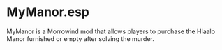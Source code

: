 # MyManor.esp

MyManor is a Morrowind mod that allows players to purchase the Hlaalo Manor furnished or empty after solving the murder.
